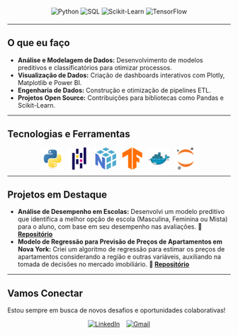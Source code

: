 <div align="center" style="margin: 20px 0;">
  <!-- Badges de Tecnologias -->
  <img src="https://img.shields.io/badge/Python-3776AB?style=for-the-badge&logo=python&logoColor=white" alt="Python" />
  <img src="https://img.shields.io/badge/SQL-4479A1?style=for-the-badge&logo=postgresql&logoColor=white" alt="SQL" />
  <img src="https://img.shields.io/badge/Scikit--Learn-F7931E?style=for-the-badge&logo=scikitlearn&logoColor=white" alt="Scikit-Learn" />
  <img src="https://img.shields.io/badge/TensorFlow-FF6F00?style=for-the-badge&logo=tensorflow&logoColor=white" alt="TensorFlow" />
</div>

<hr>

<div>
  <h2>O que eu faço</h2>
  <ul>
    <li><strong>Análise e Modelagem de Dados:</strong> Desenvolvimento de modelos preditivos e classificatórios para otimizar processos.</li>
    <li><strong>Visualização de Dados:</strong> Criação de dashboards interativos com Plotly, Matplotlib e Power BI.</li>
    <li><strong>Engenharia de Dados:</strong> Construção e otimização de pipelines ETL.</li>
    <li><strong>Projetos Open Source:</strong> Contribuições para bibliotecas como Pandas e Scikit-Learn.</li>
  </ul>
</div>

<hr>

<div>
  <h2>Tecnologias e Ferramentas</h2>
  <div style="display: flex; flex-wrap: wrap; justify-content: center; gap: 10px; margin-top: 10px;">
    <img src="https://raw.githubusercontent.com/devicons/devicon/master/icons/python/python-original.svg" alt="Python" width="50" height="50" />
    <img src="https://raw.githubusercontent.com/devicons/devicon/master/icons/pandas/pandas-original.svg" alt="Pandas" width="50" height="50" />
    <img src="https://raw.githubusercontent.com/devicons/devicon/master/icons/numpy/numpy-original.svg" alt="NumPy" width="50" height="50" />
    <img src="https://raw.githubusercontent.com/devicons/devicon/master/icons/tensorflow/tensorflow-original.svg" alt="TensorFlow" width="50" height="50" />
    <img src="https://raw.githubusercontent.com/devicons/devicon/master/icons/docker/docker-original.svg" alt="Docker" width="50" height="50" />
    <img src="https://raw.githubusercontent.com/devicons/devicon/master/icons/jupyter/jupyter-original.svg" alt="Jupyter Notebook" width="50" height="50" />
  </div>
</div>

<hr>

<div>
  <h2>Projetos em Destaque</h2>
  <ul>
      <li>
        <strong>Análise de Desempenho em Escolas:</strong> Desenvolvi um modelo preditivo que identifica a melhor opção de escola (Masculina, Feminina ou Mista) para o aluno, com base em seu desempenho nas         avaliações.  
        <strong>🔗 <a href="https://github.com/akyla007/Akyla_Aquino_Desafio" target="_blank">Repositório</a></strong>
      </li>
      <li>
        <strong>Modelo de Regressão para Previsão de Preços de Apartamentos em Nova York:</strong> Criei um algoritmo de regressão para estimar os preços de apartamentos considerando a região e outras               variáveis, auxiliando na tomada de decisões no mercado imobiliário.  
        <strong>🔗 <a href="https://github.com/akyla007/Desafio-Lighouse-2" target="_blank">Repositório</a></strong>
      </li>
  </ul>
</div>

<hr>

<div>
  <h2>Vamos Conectar</h2>
  <p>Estou sempre em busca de novos desafios e oportunidades colaborativas!</p>
  <div style="display: flex; justify-content: center; gap: 15px; margin-top: 10px;">
    <a href="https://www.linkedin.com/in/%C3%A1kyla-aquino-710b39171" target="_blank">
      <img src="https://img.shields.io/badge/LinkedIn-0A66C2?style=for-the-badge&logo=linkedin&logoColor=white" alt="LinkedIn" />
    </a>
    <a href="mailto:akylaaquino@gmail.com">
      <img src="https://img.shields.io/badge/Gmail-D14836?style=for-the-badge&logo=gmail&logoColor=white" alt="Gmail" />
    </a>
  </div>
